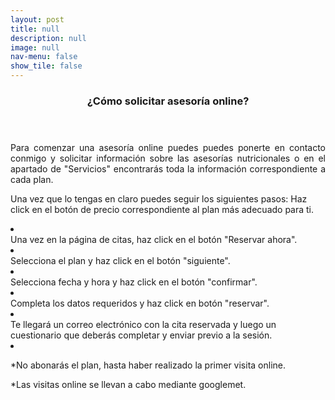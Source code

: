 ```yaml
---
layout: post
title: null
description: null
image: null
nav-menu: false
show_tile: false
---
```



<header class="major">
	<h3>¿Cómo solicitar asesoría online?</h3>
</header>
<p align="justify">Para comenzar una asesoría online puedes puedes ponerte en contacto conmigo y solicitar información sobre las asesorías nutricionales o en el apartado de "Servicios" encontrarás toda la información correspondiente a cada plan.</p>

<p></li>Una vez que lo tengas en claro puedes seguir los siguientes pasos:

</li>Haz click en el botón de precio correspondiente al plan más adecuado para ti.<li>
 
</li>Una vez en la página de citas, haz click en el botón "Reservar ahora".<li>

</li>Selecciona el plan y haz click en el botón "siguiente".<li>
						
</li>Selecciona fecha y hora y haz click en el botón "confirmar".<li>
						
</li>Completa los datos requeridos y haz click en botón "reservar".<li>
						
</li>Te llegará un correo electrónico con la cita reservada y luego un cuestionario que deberás completar y enviar previo a la sesión.<li></p>
			
<p align="justify">*No abonarás el plan, hasta haber realizado la primer visita online.</p>
			
<p align="justify">*Las visitas online se llevan a cabo mediante googlemet.</p>
</section>
